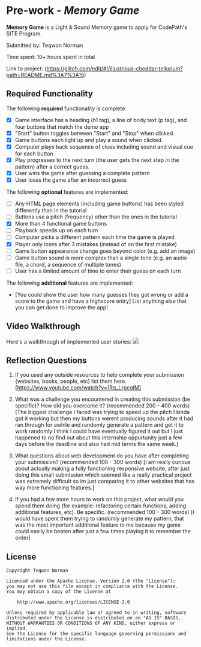 # Pre-work - *Memory Game*

**Memory Game** is a Light & Sound Memory game to apply for CodePath's SITE Program. 

Submitted by: Teqwon Norman

Time spent: 10+ hours spent in total

Link to project: (https://glitch.com/edit/#!/illustrious-cheddar-tellurium?path=README.md%3A7%3A15)

## Required Functionality

The following **required** functionality is complete:

* [x] Game interface has a heading (h1 tag), a line of body text (p tag), and four buttons that match the demo app
* [x] "Start" button toggles between "Start" and "Stop" when clicked. 
* [x] Game buttons each light up and play a sound when clicked. 
* [x] Computer plays back sequence of clues including sound and visual cue for each button
* [x] Play progresses to the next turn (the user gets the next step in the pattern) after a correct guess. 
* [x] User wins the game after guessing a complete pattern
* [x] User loses the game after an incorrect guess

The following **optional** features are implemented:

* [ ] Any HTML page elements (including game buttons) has been styled differently than in the tutorial
* [ ] Buttons use a pitch (frequency) other than the ones in the tutorial
* [x] More than 4 functional game buttons
* [ ] Playback speeds up on each turn
* [ ] Computer picks a different pattern each time the game is played
* [x] Player only loses after 3 mistakes (instead of on the first mistake)
* [ ] Game button appearance change goes beyond color (e.g. add an image)
* [ ] Game button sound is more complex than a single tone (e.g. an audio file, a chord, a sequence of multiple tones)
* [ ] User has a limited amount of time to enter their guess on each turn

The following **additional** features are implemented:

- [You could show the user how many guesses they got wrong or add a score to the game and have a highscore entry] List anything else that you can get done to improve the app!

## Video Walkthrough

Here's a walkthrough of implemented user stories:
![](your-link-here)


## Reflection Questions
1. If you used any outside resources to help complete your submission (websites, books, people, etc) list them here. 
[https://www.youtube.com/watch?v=1Rq_LrpcgIM]

2. What was a challenge you encountered in creating this submission (be specific)? How did you overcome it? (recommended 200 - 400 words) 
[The biggest challenge I faced was trying to speed up the pitch I kinda got it working but then my buttons werent producing sounds after it had ran through for awhile and randomly generate a pattern and get it to work randomly I think I could have eventually figured it out but I just happened to no
find out about this internship oppurtunity just a few days before the deadline and also had mid terms the same week.]

3. What questions about web development do you have after completing your submission? (recommended 100 - 300 words) 
[I am really curious about actually making a fully functioning responsive website, after just doing this small submission which seemed like a really practical
project was extremely difficult so im just comparing it to other websites that has way more functioning features.]

4. If you had a few more hours to work on this project, what would you spend them doing (for example: refactoring certain functions, adding additional features, etc). Be specific. (recommended 100 - 300 words) 
[I would have spent them trying to randomly generate my pattern, that was the most important additional feature to me because my game could easily be beaten
after just a few times playing it to remember the order]



## License

    Copyright Teqwon Norman

    Licensed under the Apache License, Version 2.0 (the "License");
    you may not use this file except in compliance with the License.
    You may obtain a copy of the License at

        http://www.apache.org/licenses/LICENSE-2.0

    Unless required by applicable law or agreed to in writing, software
    distributed under the License is distributed on an "AS IS" BASIS,
    WITHOUT WARRANTIES OR CONDITIONS OF ANY KIND, either express or implied.
    See the License for the specific language governing permissions and
    limitations under the License.
